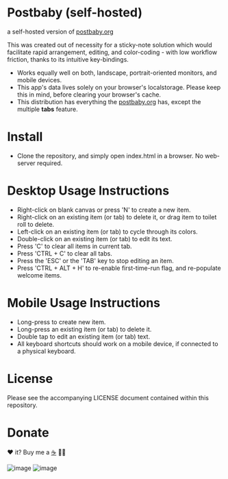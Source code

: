 # Postbaby (self-hosted)
a self-hosted version of [postbaby.org](https://www.postbaby.org)

This was created out of necessity for a sticky-note solution which would facilitate rapid arrangement, editing, and color-coding - with low workflow friction, thanks to its intuitive key-bindings.

- Works equally well on both, landscape, portrait-oriented monitors, and mobile devices.
- This app's data lives solely on your browser's localstorage. Please keep this in mind, before clearing your browser's cache.
- This distribution has everything the [postbaby.org](https://www.postbaby.org) has, except the multiple **tabs** feature.

# Install
- Clone the repository, and simply open index.html in a browser. No web-server required.

# Desktop Usage Instructions
- Right-click on blank canvas or press 'N' to create a new item.
- Right-click on an existing item (or tab) to delete it, or drag item to toilet roll to delete.
- Left-click on an existing item (or tab) to cycle through its colors.
- Double-click on an existing item (or tab) to edit its text.
- Press 'C' to clear all items in current tab.
- Press 'CTRL + C' to clear all tabs.
- Press the 'ESC' or the 'TAB' key to stop editing an item.
- Press 'CTRL + ALT + H' to re-enable first-time-run flag, and re-populate welcome items.

# Mobile Usage Instructions
- Long-press to create new item.
- Long-press an existing item (or tab) to delete it.
- Double tap to edit an existing item (or tab) text.
- All keyboard shortcuts should work on a mobile device, if connected to a physical keyboard.

# License
Please see the accompanying LICENSE document contained within this repository.

# Donate
❤️ it? Buy me a [☕](https://buymeacoffee.com/markrai) 🙏🏼

![image](https://github.com/user-attachments/assets/e6327d1f-15db-467c-ad9d-ab6af0bc2666)
![image](https://github.com/user-attachments/assets/00195e6b-11f9-40cb-93c9-20ed2917a6b3)

